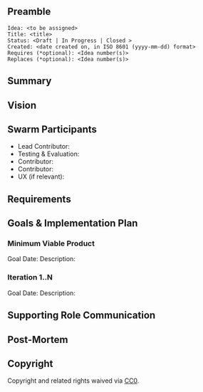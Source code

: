 <!-- Please Review https://docs.google.com/document/d/1CaFM2ZXGOKf05_LXMPJeNNy5qJOdAq91EF2Gn2QUBFI/edit# for more details -->
<!-- in PR the document should be named as`DEV#1-title.md` -->

## Preamble

    Idea: <to be assigned>
    Title: <title>
    Status: <Draft | In Progress | Closed >
    Created: <date created on, in ISO 8601 (yyyy-mm-dd) format>
    Requires (*optional): <Idea number(s)>
    Replaces (*optional): <Idea number(s)>


## Summary
<!-- "If you can't explain it simply, you don't understand it well enough." Provide a simplified and layman-accessible explanation of the Idea. -->

## Vision
<!-- A short (~200 word) description and motivation of the Idea. Without clear explanation the Idea should not proceed. Can include User Stories -->

## Swarm Participants
<!-- Each contributor pledges to the idea with their FOCUS value. (hours per week) -->
<!-- Here all roles in swarm are defined and filled, one of the contributors should responsibility of the Idea as Lead. -->

<!-- Testing/Evaluation support role is also mandatory to check in on specified Goal dates or earlier. -->

<!-- A swarm requires at minimum 3 contributors and 1 evaluator/tester -->
<!-- 'Contributor' should be replaced with a descriptive role type. -->
- Lead Contributor: <!-- @username -->
- Testing & Evaluation: <!-- @username -->
- Contributor: <!-- @username -->
- Contributor: <!-- @username -->
- UX (if relevant): <!-- @username -->
<!-- - Contributor: @username -->

## Requirements
<!-- The Swarm must then develop a fully fleshed out Requirements document for the idea to proceed, to the satisfaction of participants. -->
<!-- There is no approval unless the idea requires to be reviewed by supporting organelles (Financial, Hiring or Design). -->

## Goals & Implementation Plan

<!-- Testing/Evaluation role accepts responsbility to checkin at Goal dates, -->
<!-- forces discussion to continue implementation or recommend disband and post-mortem. -->

### Minimum Viable Product
<!-- Mandatory, completes the Idea in the fastest route possible, can be hacky, needed to feel progress -->
Goal Date: <!-- Date for evaluation in ISO 8601 (yyyy-mm-dd) format --> 
Description: <!-- Description of Deliverables-->

### Iteration 1..N
Goal Date: <!-- Date for evaluation in ISO 8601 (yyyy-mm-dd) format --> 
Description: <!-- Description of Deliverables-->

## Supporting Role Communication
<!-- Once Requirements and Goals are fleshed out, then it should be communicated to supporting organelles if required -->

## Post-Mortem
<!-- Only necessary when in Closed state -->
<!-- Should summarize how the Swarm behaved, document what went well, what didn't -->

## Copyright
Copyright and related rights waived via [CC0](https://creativecommons.org/publicdomain/zero/1.0/).
